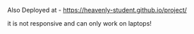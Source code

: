 Also Deployed at - https://heavenly-student.github.io/project/

it is not responsive and can only work on laptops!
